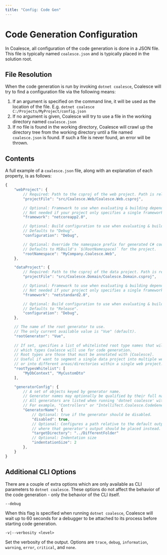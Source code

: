 ```yaml
---
title: "Config: Code Gen"
---
```



# Code Generation Configuration

In Coalesce, all configuration of the code generation is done in a JSON file. This file is typically named ``coalesce.json`` and is typically placed in the solution root.

## File Resolution

When the code generation is run by invoking ``dotnet coalesce``, Coalesce will try to find a configuration file via the following means:

1. If an argument is specified on the command line, it will be used as the location of the file. E.g. ``dotnet coalesce C:/Projects/MyProject/config.json``
2. If no argument is given, Coalesce will try to use a file in the working directory named ``coalesce.json``
3. If no file is found in the working directory, Coalesce will crawl up the directory tree from the working directory until a file named ``coalesce.json`` is found. If such a file is never found, an error will be thrown.


## Contents

A full example of a ``coalesce.json`` file, along with an explanation of each property, is as follows:


``` js
{
    "webProject": {
        // Required: Path to the csproj of the web project. Path is relative to location of this coalesce.json file.
        "projectFile": "src/Coalesce.Web/Coalesce.Web.csproj",

        // Optional: Framework to use when evaluating & building dependencies.
        // Not needed if your project only specifies a single framework - only required for multi-targeting projects.
        "framework": "netcoreapp2.0",

        // Optional: Build configuration to use when evaluating & building dependencies.
        // Defaults to "Debug".
        "configuration": "Debug",

        // Optional: Override the namespace prefix for generated C# code.
        // Defaults to MSBuild's `$(RootNamespace)` for the project.
        "rootNamespace": "MyCompany.Coalesce.Web",
    },

    "dataProject": {
        // Required: Path to the csproj of the data project. Path is relative to location of this coalesce.json file.
        "projectFile": "src/Coalesce.Domain/Coalesce.Domain.csproj",

        // Optional: Framework to use when evaluating & building dependencies.
        // Not needed if your project only specifies a single framework - only required for multi-targeting projects.
        "framework": "netstandard2.0",

        // Optional: Build configuration to use when evaluating & building dependencies.
        // Defaults to "Release".
        "configuration": "Debug",
    },

    // The name of the root generator to use.
    // The only current available value is "Vue" (default).
    "rootGenerator": "Vue",
            
    // If set, specifies a list of whitelisted root type names that will restrict
    // which types Coalesce will use for code generation. 
    // Root types are those that must be annotated with [Coalesce].
    // Useful if want to segment a single data project into multiple web projects, 
    // or into different areas/directories within a single web project.
    "rootTypesWhitelist": [
        "MyDbContext", "MyCustomDto"
    ],

    "generatorConfig": {
        // A set of objects keyed by generator name.
        // Generator names may optionally be qualified by their full namespace.
        // All generators are listed when running 'dotnet coalesce' with '--verbosity debug'.
        // For example, "Controllers" or "IntelliTect.Coalesce.CodeGeneration.Vue.Generators.Controllers".
        "GeneratorName": {
            // Optional: true if the generator should be disabled.
            "disabled": true,
            // Optional: Configures a path relative to the default output path for the generator
            // where that generator's output should be placed instead.
            "targetDirectory": "../DifferentFolder"
            // Optional: Indentation size
            "indentationSize": 2 
        },
    }
}
```

## Additional CLI Options

There are a couple of extra options which are only available as CLI parameters to ``dotnet coalesce``. These options do not affect the behavior of the code generation - only the behavior of the CLI itself.

``--debug``

When this flag is specified when running ``dotnet coalesce``, Coalesce will wait up to 60 seconds for a debugger to be attached to its process before starting code generation.

``-v|--verbosity <level>``

Set the verbosity of the output. Options are ``trace``, ``debug``, ``information``, ``warning``, ``error``, ``critical``, and ``none``.
